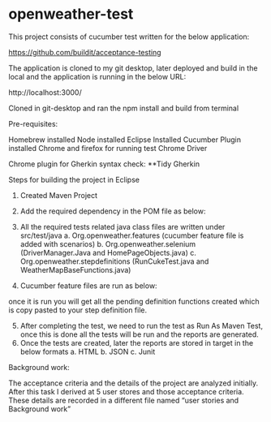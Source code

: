 # openweather-test


This project consists of cucumber test written for the below application: 

https://github.com/buildit/acceptance-testing

The application is cloned to my git desktop, later deployed and build in the local and the application is running in the below URL: 

http://localhost:3000/

Cloned in git-desktop and ran the npm install and build from terminal


Pre-requisites: 

Homebrew installed
Node installed
Eclipse Installed 
Cucumber Plugin installed
Chrome and firefox for running test
Chrome Driver

Chrome plugin for Gherkin syntax check: 
**Tidy Gherkin



Steps for building the project in Eclipse

1.	Created Maven Project
2.	Add the required dependency in the POM file as below:

3.	All the required tests related java class files are written under src/test/java
a.	Org.openweather.features (cucumber feature file is added with scenarios)
b.	Org.openweather.selenium (DriverManager.Java and HomePageObjects.java)
c.	Org.openweather.stepdefinitions (RunCukeTest.java and WeatherMapBaseFunctions.java)
4.	Cucumber feature files are run as below:

once it is run you will get all the pending definition functions created which is copy pasted to your step definition file.

5.	After completing the test, we need to run the test as Run As Maven Test, once this is done all the tests will be run and the reports are generated. 
6.	Once the tests are created, later the reports are stored in target in the below formats
a.	HTML
b.	JSON
c.	Junit


Background work: 

The acceptance criteria and the details of the project are analyzed initially. After this task I derived at 5 user stores and those acceptance criteria. These details are recorded in a different file named “user stories and Background work”
